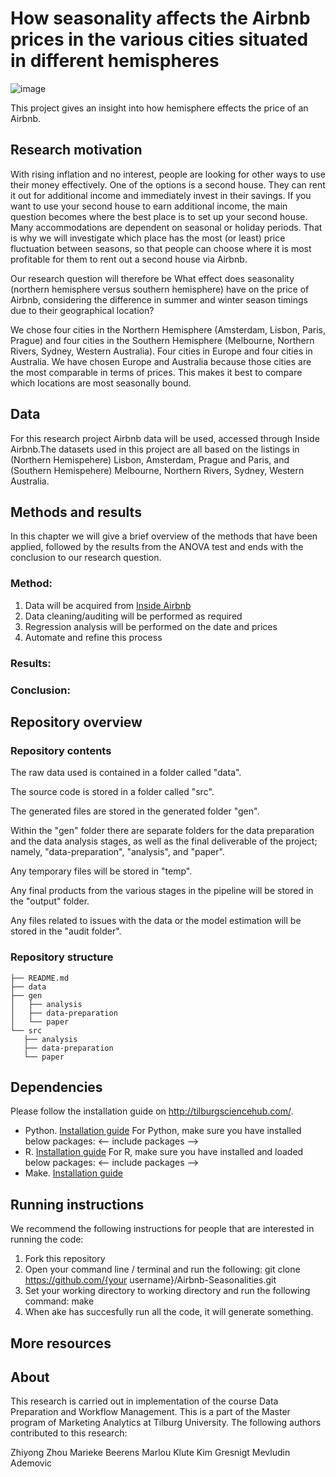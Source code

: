 # How seasonality affects the Airbnb prices in the various cities situated in different hemispheres

![image](https://user-images.githubusercontent.com/112617983/195584820-e35714a4-8742-4796-b81f-1742badee8ce.jpeg)

This project gives an insight into how hemisphere effects the price of an Airbnb. 

## Research motivation

With rising inflation and no interest, people are looking for other ways to use their money effectively. One of the options is a second house. They can rent it out for additional income and immediately invest in their savings. If you want to use your second house to earn additional income, the main question becomes where the best place is to set up your second house. Many accommodations are dependent on seasonal or holiday periods. That is why we will investigate which place has the most (or least) price fluctuation between seasons, so that people can choose where it is most profitable for them to rent out a second house via Airbnb.


Our research question will therefore be What effect does seasonality (northern hemisphere versus southern hemisphere) have on the price of Airbnb, considering the difference in summer and winter season timings due to their geographical location? 

We chose four cities in the Northern Hemisphere (Amsterdam, Lisbon, Paris, Prague) and four cities in the Southern Hemisphere (Melbourne, Northern Rivers, Sydney, Western Australia). Four cities in Europe and four cities in Australia. We have chosen Europe and Australia because those cities are the most comparable in terms of prices. This makes it best to compare which locations are most seasonally bound. 



## Data
For this research project Airbnb data will be used, accessed through Inside Airbnb.The datasets used in this project are all based on the listings in (Northern Hemispehere) Lisbon, Amsterdam, Prague and Paris, and (Southern Hemispehere) Melbourne, Northern Rivers, Sydney, Western Australia.

## Methods and results
In this chapter we will give a brief overview of the methods that have been applied, followed by the results from the ANOVA test and ends with the conclusion to our research question.



### Method:
1. Data will be acquired from [Inside Airbnb](http://insideairbnb.com/)
2. Data cleaning/auditing will be performed as required
3. Regression analysis will be performed on the date and prices
4. Automate and refine this process

### Results:


### Conclusion:



## Repository overview

### Repository contents

The raw data used is contained in a folder called "data".

The source code is stored in a folder called "src".

The generated files are stored in the generated folder "gen".

Within the "gen" folder there are separate folders for the data preparation and the data analysis stages, as well as the final deliverable of the project; namely, "data-preparation", "analysis", and "paper".

Any temporary files will be stored in "temp".

Any final products from the various stages in the pipeline will be stored in the "output" folder.

Any files related to issues with the data or the model estimation will be stored in the "audit folder".

### Repository structure

	├── README.md
	├── data
	├── gen
	│   ├── analysis
	│   ├── data-preparation
	│   └── paper
	└── src
 	   ├── analysis
 	   ├── data-preparation
 	   └── paper
	   
## Dependencies
Please follow the installation guide on http://tilburgsciencehub.com/.
- Python. [Installation guide](https://tilburgsciencehub.com/building-blocks/configure-your-computer/statistics-and-computation/python/)
For Python, make sure you have installed below packages: 
<-- include packages -->
- R. [Installation guide](https://tilburgsciencehub.com/building-blocks/configure-your-computer/statistics-and-computation/r/)
For R, make sure you have installed and loaded below packages:
<-- include packages --> 
- Make. [Installation guide](https://tilburgsciencehub.com/building-blocks/configure-your-computer/automation-and-workflows/make/)    

## Running instructions
We recommend the following instructions for people that are interested in running the code:
1. Fork this repository
2. Open your command line / terminal and run the following: 
git clone https://github.com/{your username}/Airbnb-Seasonalities.git
3. Set your working directory to working directory and run the following command: 
make
4. When ake has succesfully run all the code, it will generate something. 


## More resources

## About

This research is carried out in implementation of the course Data Preparation and Workflow Management. This is a part of the Master program of Marketing Analytics at Tilburg University. The following authors contributed to this research:

Zhiyong Zhou
Marieke Beerens
Marlou Klute
Kim Gresnigt
Mevludin Ademovic
